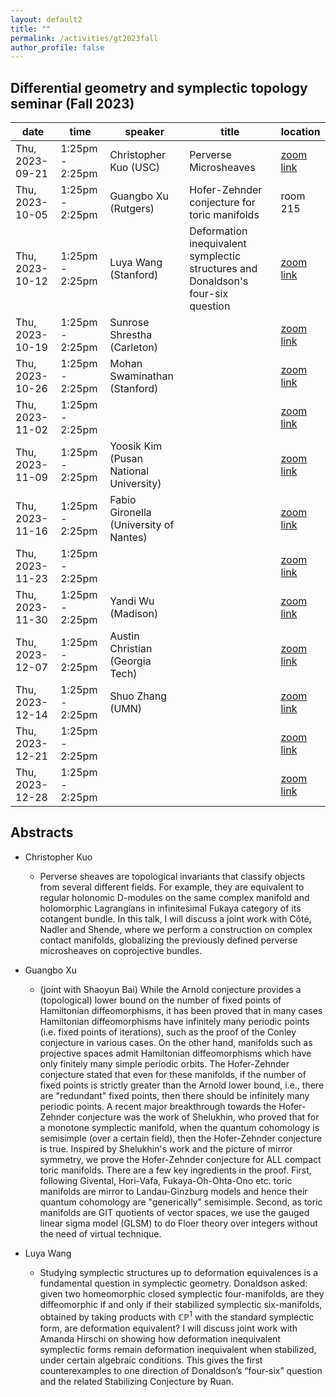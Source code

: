 ```yaml
---
layout: default2
title: ""
permalink: /activities/gt2023fall
author_profile: false
---
```


## Differential geometry and symplectic topology seminar (Fall 2023)

| date | time | speaker | title | location
| -- | -- | ---- | -------- | ----- 
 | Thu, 2023-09-21 | 1:25pm - 2:25pm | Christopher Kuo (USC) | Perverse Microsheaves | [zoom link](https://umn.zoom.us/j/92113794726?pwd=QWkyTHU2c1gxSDE4VWp0aWlFSWlOUT09) | 
 | Thu, 2023-10-05 | 1:25pm - 2:25pm | Guangbo Xu (Rutgers) | Hofer-Zehnder conjecture for toric manifolds| room 215 | 
 | Thu, 2023-10-12 | 1:25pm - 2:25pm | Luya Wang (Stanford) | Deformation inequivalent symplectic structures and Donaldson's four-six question| [zoom link](https://umn.zoom.us/j/92113794726?pwd=QWkyTHU2c1gxSDE4VWp0aWlFSWlOUT09) | 
 | Thu, 2023-10-19 | 1:25pm - 2:25pm | Sunrose Shrestha (Carleton) |  | [zoom link](https://umn.zoom.us/j/92113794726?pwd=QWkyTHU2c1gxSDE4VWp0aWlFSWlOUT09) | 
 | Thu, 2023-10-26 | 1:25pm - 2:25pm | Mohan Swaminathan (Stanford)  |  | [zoom link](https://umn.zoom.us/j/92113794726?pwd=QWkyTHU2c1gxSDE4VWp0aWlFSWlOUT09) | 
 | Thu, 2023-11-02 | 1:25pm - 2:25pm |  |  | [zoom link](https://umn.zoom.us/j/92113794726?pwd=QWkyTHU2c1gxSDE4VWp0aWlFSWlOUT09) | 
 | Thu, 2023-11-09 | 1:25pm - 2:25pm | Yoosik Kim (Pusan National University) |  | [zoom link](https://umn.zoom.us/j/92113794726?pwd=QWkyTHU2c1gxSDE4VWp0aWlFSWlOUT09) | 
 | Thu, 2023-11-16 | 1:25pm - 2:25pm | Fabio Gironella (University of Nantes) |  | [zoom link](https://umn.zoom.us/j/92113794726?pwd=QWkyTHU2c1gxSDE4VWp0aWlFSWlOUT09) | 
 | Thu, 2023-11-23 | 1:25pm - 2:25pm |  |  | [zoom link](https://umn.zoom.us/j/92113794726?pwd=QWkyTHU2c1gxSDE4VWp0aWlFSWlOUT09) | 
 | Thu, 2023-11-30 | 1:25pm - 2:25pm | Yandi Wu (Madison) |  | [zoom link](https://umn.zoom.us/j/92113794726?pwd=QWkyTHU2c1gxSDE4VWp0aWlFSWlOUT09) | 
 | Thu, 2023-12-07 | 1:25pm - 2:25pm | Austin Christian (Georgia Tech) |  | [zoom link](https://umn.zoom.us/j/92113794726?pwd=QWkyTHU2c1gxSDE4VWp0aWlFSWlOUT09) | 
 | Thu, 2023-12-14 | 1:25pm - 2:25pm | Shuo Zhang (UMN) |  | [zoom link](https://umn.zoom.us/j/92113794726?pwd=QWkyTHU2c1gxSDE4VWp0aWlFSWlOUT09) | 
 | Thu, 2023-12-21 | 1:25pm - 2:25pm |  |  | [zoom link](https://umn.zoom.us/j/92113794726?pwd=QWkyTHU2c1gxSDE4VWp0aWlFSWlOUT09) | 
 | Thu, 2023-12-28 | 1:25pm - 2:25pm |  |  | [zoom link](https://umn.zoom.us/j/92113794726?pwd=QWkyTHU2c1gxSDE4VWp0aWlFSWlOUT09) | 


## Abstracts

- Christopher Kuo

  - Perverse sheaves are topological invariants that classify objects from several different fields. For example, they are equivalent to regular holonomic D-modules on the same complex manifold and holomorphic Lagrangians in infinitesimal Fukaya category of its cotangent bundle. In this talk, I will discuss a joint work with Côté, Nadler and Shende, where we perform a construction on complex contact manifolds, globalizing the previously defined perverse microsheaves on coprojective bundles. 

- Guangbo Xu

  - (joint with Shaoyun Bai) While the Arnold conjecture provides a (topological) lower bound on the number of fixed points of Hamiltonian diffeomorphisms, it has been proved that in many cases Hamiltonian diffeomorphisms have infinitely many periodic points (i.e. fixed points of iterations), such as the proof of the Conley conjecture in various cases. On the other hand, manifolds such as projective spaces admit Hamiltonian diffeomorphisms which have only finitely many simple periodic orbits. The Hofer-Zehnder conjecture stated that even for these manifolds, if the number of fixed points is strictly greater than the Arnold lower bound, i.e., there are "redundant" fixed points, then there should be infinitely many periodic points. A recent major breakthrough towards the Hofer-Zehnder conjecture was the work of Shelukhin, who proved that for a monotone symplectic manifold, when the quantum cohomology is semisimple (over a certain field), then the Hofer-Zehnder conjecture is true. Inspired by Shelukhin's work and the picture of mirror symmetry, we prove the Hofer-Zehnder conjecture for ALL compact toric manifolds. There are a few key ingredients in the proof. First, following Givental, Hori-Vafa, Fukaya-Oh-Ohta-Ono etc. toric manifolds are mirror to Landau-Ginzburg models and hence their quantum cohomology are "generically" semisimple. Second, as toric manifolds are GIT quotients of vector spaces, we use the gauged linear sigma model (GLSM) to do Floer theory over integers without the need of virtual technique.

- Luya Wang

  - Studying symplectic structures up to deformation equivalences is a fundamental question in symplectic geometry. Donaldson asked: given two homeomorphic closed symplectic four-manifolds, are they diffeomorphic if and only if their stabilized symplectic six-manifolds, obtained by taking products with $\mathbb{CP}^1$ with the standard symplectic form, are deformation equivalent? I will discuss joint work with Amanda Hirschi on showing how deformation inequivalent symplectic forms remain deformation inequivalent when stabilized, under certain algebraic conditions. This gives the first counterexamples to one direction of Donaldson’s “four-six” question and the related Stabilizing Conjecture by Ruan.
